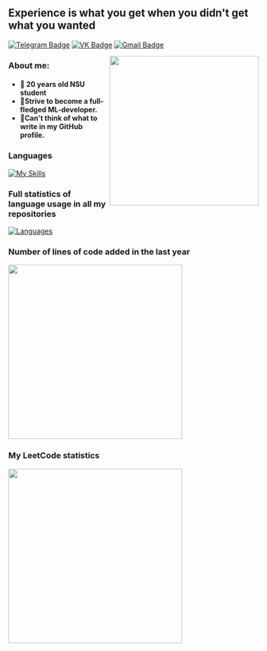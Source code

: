 ## Experience is what you get when you didn't get what you wanted
[![Telegram Badge](https://img.shields.io/badge/-Telegram-0088cc?style=for-the-badge&logo=appveyor&logo=Telegram&logoColor=white&color=blue)](https://t.me/Ferrochet)
[![VK Badge](https://img.shields.io/badge/-Vkontakte-1155ba?style=for-the-badge&logo=Vk)](https://vk.com/kaitul)
[![Gmail Badge](https://img.shields.io/badge/Gmail-D14836?style=for-the-badge&logo=gmail&logoColor=white)](mailto:sckwokyboom@gmail.com)
<col>
<p align="center">
  <img src="https://64.media.tumblr.com/b681b296c1433d478a3f5822bc866a22/tumblr_p9hslnxJbo1rnbw6mo4_540.gif" width="300" align="right">
  <h3>About me:</h3>
  <h4>
     <ul>
        <li>🦍 20 years old NSU student
         <li>🐒Strive to become a full-fledged ML-developer.
        <li>🦧Can't think of what to write in my GitHub profile.
    </ul>
  </h5>
</p>
</col>

### Languages

[![My Skills](https://skillicons.dev/icons?i=java,kotlin,cpp,c,python,js,haskell)](https://skillicons.dev)
### Full statistics of language usage in all my repositories
[![Languages](https://github-readme-stats-sckwokyboom.vercel.app/api/top-langs/?username=sckwokyboom&count-private=true&layout=donut&theme=tokyonight&langs_count=6)](https://github.com/anuraghazra/github-readme-stats)
<col>
<h3>Number of lines of code added in the last year</h3>
<img width="350" src="https://api.githubtrends.io/user/svg/sckwokyboom/langs?include_private=True&time_range=one_year&loc_metric=added&theme=dark"/>
<h3>My LeetCode statistics</h3>
<img width="350" src="https://leetcard.jacoblin.cool/sckwokyboom?hide=ranking,easy-solved-count,medium-solved-count,hard-solved-count"/>
</col>
